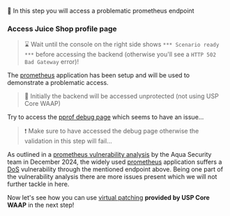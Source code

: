 &#127919; In this step you will access a problematic prometheus endpoint

### Access Juice Shop profile page

> &#8987; Wait until the console on the right side shows `*** Scenario ready ***` before accessing the backend (otherwise you'll see a `HTTP 502 Bad Gateway` error)!

The [prometheus]({{TRAFFIC_HOST1_9090}}) application has been setup and will be used to demonstrate a problematic access.

> &#128270; Initially the backend will be accessed unprotected (not using USP Core WAAP)

Try to access the [pprof debug page]({{TRAFFIC_HOST1_9090}}/debug/pprof) which seems to have an issue...

> &#10071; Make sure to have accessed the debug page otherwise the validation in this step will fail...

As outlined in a [prometheus vulnerability analysis](https://www.aquasec.com/blog/300000-prometheus-servers-and-exporters-exposed-to-dos-attacks/) by the Aqua Security team in December 2024, the widely used [prometheus](https://github.com/prometheus/prometheus) application suffers a [DoS](https://en.wikipedia.org/wiki/Denial-of-service_attack) vulnerability through the mentioned endpoint above. Being one part of the vulnerability analysis there are more issues present which we will not further tackle in here.



Now let's see how you can use [virtual patching](https://united-security-providers.github.io/crs-virtual-patch/) **provided by USP Core WAAP** in the next step!
